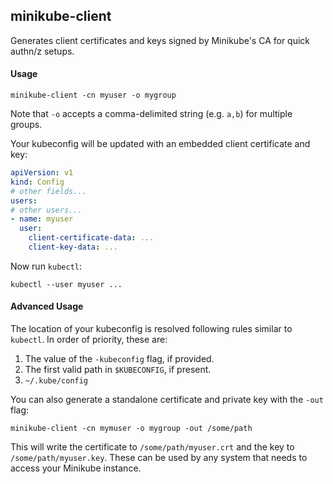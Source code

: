 ## minikube-client

Generates client certificates and keys signed by Minikube's CA for quick authn/z setups.

#### Usage

```
minikube-client -cn myuser -o mygroup
```

Note that `-o` accepts a comma-delimited string (e.g. `a,b`) for multiple groups.

Your kubeconfig will be updated with an embedded client certificate and key:

```yaml
apiVersion: v1
kind: Config
# other fields...
users:
# other users...
- name: myuser
  user:
    client-certificate-data: ...
    client-key-data: ...
```

Now run `kubectl`:

```shell script
kubectl --user myuser ...
```

#### Advanced Usage

The location of your kubeconfig is resolved following rules similar to `kubectl`. In order of priority, these are:

1. The value of the  `-kubeconfig` flag, if provided.
2. The first valid path in `$KUBECONFIG`, if present.
3. `~/.kube/config`

You can also generate a standalone certificate and private key with the `-out` flag:

```shell script
minikube-client -cn mymuser -o mygroup -out /some/path
```

This will write the certificate to `/some/path/myuser.crt` and the key to `/some/path/myuser.key`. These can be used by
any system that needs to access your Minikube instance.
